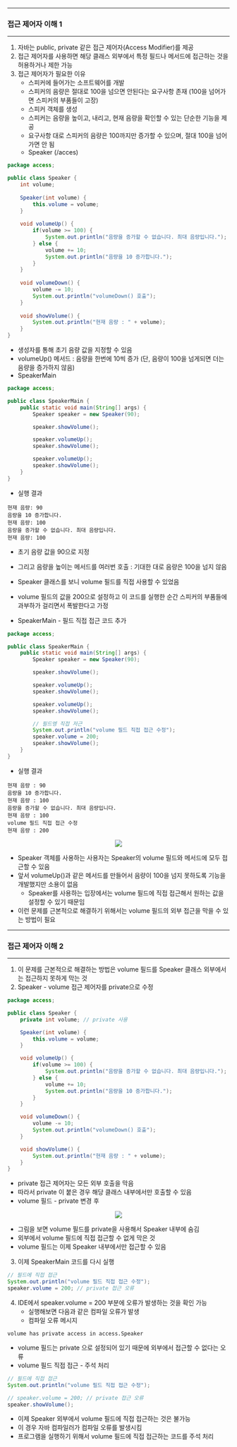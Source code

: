 -----
### 접근 제어자 이해 1
-----
1. 자바는 public, private 같은 접근 제어자(Access Modifier)를 제공
2. 접근 제어자를 사용하면 해당 클래스 외부에서 특정 필드나 메서드에 접근하는 것을 허용하거나 제한 가능
3. 접근 제어자가 필요한 이유
   - 스피커에 들어가는 소프트웨어를 개발
   - 스피커의 음량은 절대로 100을 넘으면 안된다는 요구사항 존재 (100을 넘어가면 스피커의 부품들이 고장)
   - 스피커 객체를 생성
   - 스피커는 음량을 높이고, 내리고, 현재 음량을 확인할 수 있는 단순한 기능을 제공
   - 요구사항 대로 스피커의 음량은 100까지만 증가할 수 있으며, 절대 100을 넘어가면 안 됨
   - Speaker (/acces)
```java
package access;

public class Speaker {
    int volume;
    
    Speaker(int volume) {
        this.volume = volume;
    }
    
    void volumeUp() {
        if(volume >= 100) {
            System.out.println("음량을 증가할 수 없습니다. 최대 음량입니다.");
        } else {
            volume += 10;
            System.out.println("음량을 10 증가합니다.");
        }
    }
    
    void volumeDown() {
        volume -= 10;
        System.out.println("volumeDown() 호출");
    }
    
    void showVolume() {
        System.out.println("현재 음량 : " + volume);
    }
}
```
   - 생성자를 통해 초기 음량 값을 지정할 수 있음
   - volumeUp() 메서드 : 음량을 한번에 10씩 증가 (단, 음량이 100을 넘게되면 더는 음량을 증가하지 않음)
   - SpeakerMain
```java
package access;

public class SpeakerMain {
    public static void main(String[] args) {
        Speaker speaker = new Speaker(90);

        speaker.showVolume();

        speaker.volumeUp();
        speaker.showVolume();

        speaker.volumeUp();
        speaker.showVolume();
    }
}
```
  - 실행 결과
```
현재 음량: 90
음량을 10 증가합니다.
현재 음량: 100
음량을 증가할 수 없습니다. 최대 음량입니다.
현재 음량: 100
```
   - 초기 음량 값을 90으로 지정
   - 그리고 음량을 높이는 메서드를 여러번 호출 : 기대한 대로 음량은 100을 넘지 않음
  
   - Speaker 클래스를 보니 volume 필드를 직접 사용할 수 있었음
   - volume 필드의 값을 200으로 설정하고 이 코드를 실행한 순간 스피커의 부품들에 과부하가 걸리면서 폭발한다고 가정
   - SpeakerMain - 필드 직접 접근 코드 추가
```java
package access;

public class SpeakerMain {
    public static void main(String[] args) {
        Speaker speaker = new Speaker(90);

        speaker.showVolume();

        speaker.volumeUp();
        speaker.showVolume();

        speaker.volumeUp();
        speaker.showVolume();

        // 필드엥 직접 저근
        System.out.println("volume 필드 직접 접근 수정");
        speaker.volume = 200;
        speaker.showVolume();
    }
}
```
  - 실행 결과
```
현재 음량 : 90
음량을 10 증가합니다.
현재 음량 : 100
음량을 증가할 수 없습니다. 최대 음량입니다.
현재 음량 : 100
volume 필드 직접 접근 수정
현재 음량 : 200
```

<div align="center">
<img src="https://github.com/user-attachments/assets/cecdaa18-e2b4-4563-97ae-fafffcce1f52">
</div>
  
  - Speaker 객체를 사용하는 사용자는 Speaker의 volume 필드와 메서드에 모두 접근할 수 있음
  - 앞서 volumeUp()과 같은 메서드를 만들어서 음량이 100을 넘지 못하도록 기능을 개발했지만 소용이 없음
    + Speaker를 사용하는 입장에서는 volume 필드에 직접 접근해서 원하는 값을 설정할 수 있기 때문임
  - 이런 문제를 근본적으로 해결하기 위해서는 volume 필드의 외부 접근을 막을 수 있는 방법이 필요

-----
### 접근 제어자 이해 2
-----
1. 이 문제를 근본적으로 해결하는 방법은 volume 필드를 Speaker 클래스 외부에서는 접근하지 못하게 막는 것
2. Speaker - volume 접근 제어자를 private으로 수정
```java
package access;

public class Speaker {
    private int volume; // private 사용

    Speaker(int volume) {
        this.volume = volume;
    }

    void volumeUp() {
        if(volume >= 100) {
            System.out.println("음량을 증가할 수 없습니다. 최대 음량입니다.");
        } else {
            volume += 10;
            System.out.println("음량을 10 증가합니다.");
        }
    }

    void volumeDown() {
        volume -= 10;
        System.out.println("volumeDown() 호출");
    }

    void showVolume() {
        System.out.println("현재 음량 : " + volume);
    }
}
```
   - private 접근 제어자는 모든 외부 호출을 막음
   - 따라서 private 이 붙은 경우 해당 클래스 내부에서만 호출할 수 있음
   - volume 필드 - private 변경 후
<div align="center">
<img src="https://github.com/user-attachments/assets/76ac7c65-4933-4334-bfad-65abbe8b5c2f">
</div>

   - 그림을 보면 volume 필드를 private을 사용해서 Speaker 내부에 숨김  
   - 외부에서 volume 필드에 직접 접근할 수 없게 막은 것
   - volume 필드는 이제 Speaker 내부에서만 접근할 수 있음

3. 이제 SpeakerMain 코드를 다시 실행
```java
// 필드에 직접 접근
System.out.println("volume 필드 직접 접근 수정");
speaker.volume = 200; // private 접근 오류
```

4. IDE에서 speaker.volume = 200 부분에 오류가 발생하는 것을 확인 가능
   - 실행해보면 다음과 같은 컴파일 오류가 발생
   - 컴파일 오류 메시지
```
volume has private access in access.Speaker
```
   - volume 필드는 private 으로 설정되어 있기 때문에 외부에서 접근할 수 없다는 오류
   - volume 필드 직접 접근 - 주석 처리
```java
// 필드에 직접 접근
System.out.println("volume 필드 직접 접근 수정");

// speaker.volume = 200; // private 접근 오류
speaker.showVolume();
```
   - 이제 Speaker 외부에서 volume 필드에 직접 접근하는 것은 불가능
   - 이 경우 자바 컴파일러가 컴파일 오류를 발생시킴
   - 프로그램을 실행하기 위해서 volume 필드에 직접 접근하는 코드를 주석 처리
